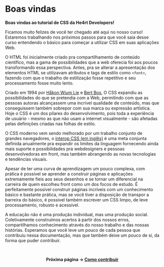 # Boas vindas

**Boas vindas ao tutorial de CSS da He4rt Developers!**

Ficamos muito felizes de você ter chegado até aqui no nosso curso! Estaremos trabalhando nos próximos passos
para que você saia desse curso entendendo o básico para começar a utilizar CSS em suas aplicações Web.

O HTML foi inicialmente criado pra compartilhamento de conteúdo científico, mas a gama de possibilidades que a web oferecia foi aos poucos transformando essa perspectiva. Antes, pra se alterar a apresentação dos elementos HTML se utilizavam atributos e tags de estilo como `<font>`, fazendo com que o trabalho de estilização fosse repetitivo e seu processamento fosse muito lento. 

Criado em 1994  por [Håkon Wium Lie](https://pt.wikipedia.org/wiki/H%C3%A5kon_Wium_Lie) e [Bert Bos](https://en.wikipedia.org/wiki/Bert_Bos), O CSS expandiu as possibilidades do que se pretendia com a Web, permitindo com que as pessoas autoras alcançassem uma incrível qualidade de conteúdo, mas que conseguissem também sobrepor com sua marca ou expressão artística. Hoje o CSS é um dos pilares do desenvolvimento, pois toda a experiência de usuário - mesmo as que não usam a internet visualmente - são afetadas pelas definições criadas nas folhas de estilo.

O CSS moderno vem sendo melhorado por um trabalho conjunto de grandes navegadores, o [interop CSS (em inglês)](https://web.dev/interop-2023/) é uma meta conjunta definida anualmente pra expandir os limites da linguagem fornecendo ainda mais suporte e possibilidades pra webdesigners e pessoas desenvolvedoras em front, mas também abrangendo as novas tecnologias e tendências visuais.

Apesar de ter uma curva de aprendizagem um pouco complexa, com prática é possível se aprender a construir páginas e aplicações extremamente fieis aos seus desenhos e se tornar um diferencial na carreira de quem escolheu front como um dos focos de estudo. É perfeitamente possível construir páginas incríveis com um conhecimento básico e bastante prática, mas se você tiver a disposição de transpor a barreira do básico, é possível também escrever um CSS limpo, de leve processamento, robusto e acessível.

A educação não é uma produção individual, mas uma produção social. Coletivamente construímos acertos à partir dos nossos erros, compartilhamos conhecimento através do nosso trabalho e das nossas histórias. Esperamos que você leve um pouco de cada pessoa que contribuiu nessa documentação, mas que também deixe um pouco de si, da forma que puder contribuir.

<br />

<div align="center">

**Próxima página &rarr; [Como contribuir](./2-como-contribuir.md)**

</div>
